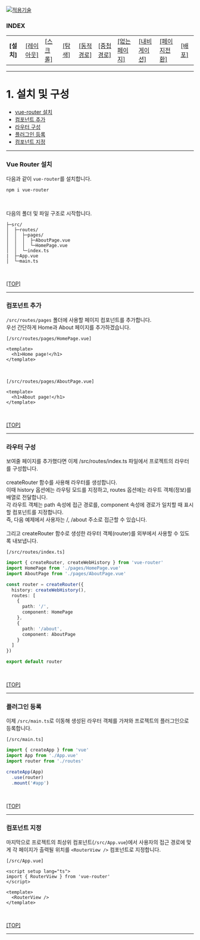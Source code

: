 [vuejs]: readme.md
[![적용기술](https://skillicons.dev/icons?i=vue,vercel,ts,vscode)][vuejs]

### INDEX

<table>
  <tr>
    <td><b href="sect_01.md"> [설치]        </b></td>
    <td><a href="sect_02.md"> [레이아웃]    </a></td>
    <td><a href="sect_03.md"> [스크롤]      </a></td>
    <td><a href="sect_04.md"> [탐색]        </a></td>
    <td><a href="sect_05.md"> [동적경로]    </a></td>
    <td><a href="sect_06.md"> [중첩경로]     </a></td>
    <td><a href="sect_07.md"> [없는페이지]    </a></td>  
    <td><a href="sect_08.md"> [내비게이션]   </a></td>  
    <td><a href="sect_09.md"> [페이지전환]   </a></td>  
    <td><a href="sect_10.md"> [배포]        </a></td>  
  </tr>
</table>
 
---
# 1. 설치 및 구성
- [vue-router 설치](#vue-router-설치) 
- [컴포넌트 추가](#컴포넌트-추가)
- [라우터 구성](#라우터-구성)
- [플러그인 등록](#플러그인-등록)
- [컴포넌트 지정](#컴포넌트-지정)

---
### Vue Router 설치
다음과 같이 `vue-router`를 설치합니다.

```shell
npm i vue-router
```
<br/>

다음의 폴더 및 파일 구조로 시작합니다.
```shell
├─src/
│  ├─routes/
│  │  ├─pages/
│  │  │  ├─AboutPage.vue
│  │  │  └─HomePage.vue
│  │  └─index.ts
|  ├─App.vue
│  └─main.ts
```
<br/>

[[TOP]](#index)

---
### 컴포넌트 추가
`/src/routes/pages` 폴더에 사용할 페이지 컴포넌트를 추가합니다. <br/>
우선 간단하게 Home과 About 페이지를 추가하겠습니다.<br/>

`[/src/routes/pages/HomePage.vue]`
```vue
<template>
  <h1>Home page!</h1>
</template>
```
<br/>

`[/src/routes/pages/AboutPage.vue]`
```vue
<template>
  <h1>About page!</h1>
</template>
```
<br/>

[[TOP]](#index)

---
### 라우터 구성
보여줄 페이지를 추가했다면 이제 /src/routes/index.ts 파일에서 프로젝트의 라우터를 구성합니다. <br/>
<br/>
createRouter 함수를 사용해 라우터를 생성합니다.<br/>
이때 history 옵션에는 라우팅 모드를 지정하고, routes 옵션에는 라우트 객체(정보)를 배열로 전달합니다.<br/>
각 라우트 객체는 path 속성에 접근 경로를, component 속성에 경로가 일치할 때 표시할 컴포넌트를 지정합니다.<br/>
즉, 다음 예제에서 사용자는 /, /about 주소로 접근할 수 있습니다.<br/>
<br/>
그리고 createRouter 함수로 생성한 라우터 객체(router)를 외부에서 사용할 수 있도록 내보냅니다.<br/>

`[/src/routes/index.ts]`
```ts
import { createRouter, createWebHistory } from 'vue-router'
import HomePage from './pages/HomePage.vue'
import AboutPage from './pages/AboutPage.vue'

const router = createRouter({
  history: createWebHistory(),
  routes: [
    {
      path: '/',
      component: HomePage
    },
    {
      path: '/about',
      component: AboutPage
    }
  ]
})

export default router
```
<br/>

[[TOP]](#index)

---
### 플러그인 등록
이제 `/src/main.ts`로 이동해 생성된 라우터 객체를 가져와 프로젝트의 플러그인으로 등록합니다.

`[/src/main.ts]`
```ts
import { createApp } from 'vue'
import App from './App.vue'
import router from './routes'

createApp(App)
  .use(router)
  .mount('#app')
```
<br/>

[[TOP]](#index)

---
### 컴포넌트 지정
마지막으로 프로젝트의 최상위 컴포넌트(`/src/App.vue`)에서 사용자의 접근 경로에 맞게 각 페이지가 출력될 위치를 `<RouterView />` 컴포넌트로 지정합니다.

`[/src/App.vue]`
```vue
<script setup lang="ts">
import { RouterView } from 'vue-router'
</script>

<template>
  <RouterView />
</template>
```
<br/>

[[TOP]](#index)

---